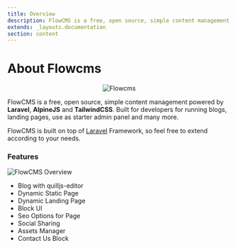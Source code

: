 ```yaml
---
title: Overview
description: FlowCMS is a free, open source, simple content management.
extends: _layouts.documentation
section: content
---
```


<a name="section-1"></a>
# About Flowcms

<p align="center">
    <img src="/assets/cms/banner.svg" alt="Flowcms" class="w-full">
</p>

FlowCMS is a free, open source, simple content management powered by **Laravel**, **AlpineJS** and **TailwindCSS**.
Built for developers for running blogs, landing pages, use as starter admin panel and many more.

FlowCMS is built on top of [Laravel](https://laravel.com/) Framework, so feel free to extend according to your needs.


<a name="section-2"></a>
### Features

![FlowCMS Overview](/assets/cms/docs/Overview.png)

- Blog with quilljs-editor
- Dynamic Static Page
- Dynamic Landing Page
- Block UI
- Seo Options for Page
- Social Sharing
- Assets Manager
- Contact Us Block